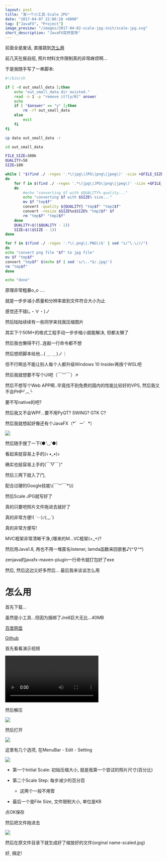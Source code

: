 ```yaml
---
layout: post
title: "发一个小工具-Scale JPG"
date: "2017-04-07 22:06:28 +0800"
tag: ["JavaFX", "Project"]
image_preview: "/images/2017-04-02-scale-jpg-init/scale-jpg.svg"
short_description: "JavaFX突然登场"
---
```


前面全是废话, 直接跳到[怎么用](#怎么用)

前几天在报自招, 照片材料文件限制真的非常麻烦啊...

于是我随手写了一串脚本:

``` sh
#!/bin/sh

if [ -d out_small_data ];then
    echo "out_small_data dir existed."
    read -n 1 -p "remove it?[y/N]" answer
    echo
    if [ "$answer" == "y" ];then
        rm -rf out_small_data
    else
        exit
    fi
fi

cp data out_small_data -r

cd out_small_data

FILE_SIZE=300k
QUALITY=50
SIZE=100

while [ "$(find ./ -regex '.*\(jpg\|JPG\|png\|jpeg\)' -size +$FILE_SIZE | sed "s/^\.\///")x" != "x" ]
do
    for f in $(find ./ -regex '.*\(jpg\|JPG\|png\|jpeg\)' -size +$FILE_SIZE | sed "s/^\.\///")
    do
        #echo "converting $f with $QUALITY% quality..."
        echo "converting $f with $SIZE% size..."
        mv $f "tmp$f"
        convert -quality ${QUALITY} "tmp$f" "tmp2$f"
        convert -resize $SIZE%x$SIZE% "tmp2$f" $f
        rm "tmp$f" "tmp2$f"
    done
    QUALITY=$(($QUALITY - 1))
    SIZE=$(($SIZE - 1))
done

for f in $(find ./ -regex '.*\(.png\|.PNG\)$' | sed "s/^\.\///")
do
echo "convert png file "$f" to jpg file"
mv $f "tmp$f"
convert "tmp$f" $(echo $f | sed 's/\..*$/.jpg/')
rm "tmp$f"
done

echo "done"
```

原理非常粗暴o_o ....

就是一步步减小质量和分辨率直到文件符合大小为止

感觉还不错(。・∀・)ノ

然后陆陆续续有一些同学来找我压缩图片

其实下个50M+的格式工程手动一步步缩小就能解决, 但都太懒了

然后我也懒得不行..连敲一行命令都不想

然后想把脚本给他...( ＿ ＿)ノ｜

但不行啊总不能让别人每个人都升级Windows 10 Insider再按个WSL吧

然后我就想要不写个UI吧（￣︶￣）↗　

然后不想写个Web APP啊..毕竟找不到免费的国内的性能比较好的VPS, 然后我又不会PHP╯︿╰

要不写native的吧?

然后我又不会WPF...要不用PyQT? SWING? GTK C?

然后我就想起好像还有个JavaFX（\*゜ー゜\*）

![](/images/2017-04-02-scale-jpg-init/javafxisland.png)

然后随手搜了一下(●'◡'●)

看起来挺容易上手的(ง •_•)ง

确实也挺容易上手的(￣▽￣)"

然后三两下就入了门,

配合过硬的Google技能\\(￣︶￣*\\))

然后Scale JPG就写好了

真的只要吧照片文件拖进去就好了

真的非常方便!( ´･･)ﾉ(._.`)

真的非常方便写!

MVC框架非常清晰干净,(哪来的M...VC框架(+_+)?

然后用Java1.8, 再也不用一堆匿名listener, lamda函数来回嵌套♪(^∇^*)

zenjava的javafx-maven-plugin一行命令就打包好了exe

然后, 然后这边又好多然后... 最后我来谈谈怎么用

# 怎么用

首先下载...

虽然是小工具...但因为捆绑了Jre8巨大无比...40MB

[百度网盘](http://pan.baidu.com/s/1eSmohhC)

[Github](https://github.com/c0ldcat/scale-jpg/releases/download/v1.0/scale-jpg-1.0.exe)

首先看看演示视频

<video src="/images/2017-04-02-scale-jpg-init/scale-jpg.mp4" controls="controls">
Your browser does not support the audio tag.
</video>

然后解压

![](/images/2017-04-02-scale-jpg-init/extract.png)

然后打开

![](/images/2017-04-02-scale-jpg-init/app.png)

这里有几个选项, 在MenuBar - Edit - Setting

![](/images/2017-04-02-scale-jpg-init/setting.png)

* 第一个Initial Scale: 初始压缩大小, 就是我第一个尝试的照片尺寸(百分比)

* 第二个Scale Step: 每步减少的百分百

  * 这两个一般不用管

* 最后一个是File Size, 文件限制大小, 单位是KB

点OK保存

然后把文件拖进去

![](/images/2017-04-02-scale-jpg-init/drag.png)

然后在原文件目录下就生成好了缩放好的文件(orginal name-scaled.jpg)

好, 搞定!